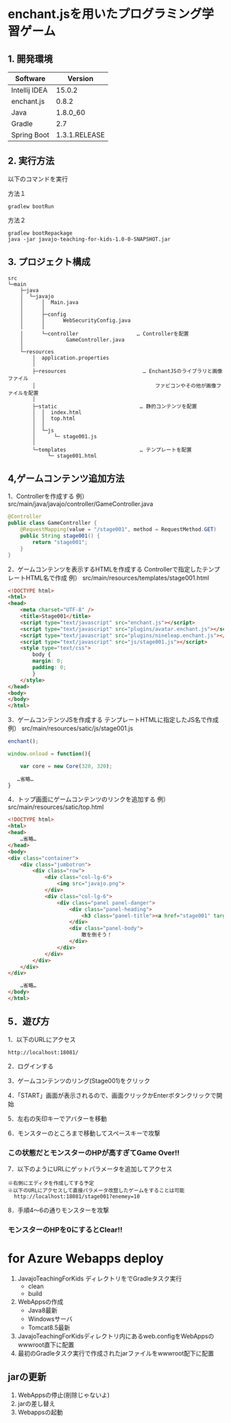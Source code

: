 # enchant.jsを用いたプログラミング学習ゲーム


## 1. 開発環境

Software  | Version
------------- | -------------
Intellij IDEA  | 15.0.2
enchant.js  | 0.8.2
Java | 1.8.0_60
Gradle | 2.7
Spring Boot | 1.3.1.RELEASE

## 2. 実行方法

以下のコマンドを実行

方法１

    gradlew bootRun
    
方法２

    gradlew bootRepackage
    java -jar javajo-teaching-for-kids-1.0-0-SNAPSHOT.jar

## 3. プロジェクト構成
```
src
└─main
    ├─java
    │  └─javajo
    │      │  Main.java
    │      │
    │      ├─config
    │      │      WebSecurityConfig.java
    │      │
    │      └─controller                   … Controllerを配置
    │              GameController.java
    │
    └─resources
        │  application.properties
        │
        ├─resources                         … EnchantJSのライブラリと画像ファイル
        │                                       ファビコンやその他が画像ファイルを配置
        │
        ├─static                           … 静的コンテンツを配置
        │  │  index.html
        │  │  top.html
        │  │
        │  └─js
        │      └─ stage001.js
        │
        └─templates                        … テンプレートを配置
             └─ stage001.html
```

## 4,ゲームコンテンツ追加方法

1．Controllerを作成する
例）
src/main/java/javajo/controller/GameController.java
```java
@Controller
public class GameController {
    @RequestMapping(value = "/stage001", method = RequestMethod.GET)
    public String stage001() {
        return "stage001";
    }
}
```

2．ゲームコンテンツを表示するHTMLを作成する
Controllerで指定したテンプレートHTML名で作成
例）
src/main/resources/templates/stage001.html
```html
<!DOCTYPE html>
<html>
<head>
    <meta charset="UTF-8" />
    <title>Stage001</title>
    <script type="text/javascript" src="enchant.js"></script>
    <script type="text/javascript" src="plugins/avatar.enchant.js"></script>
    <script type="text/javascript" src="plugins/nineleap.enchant.js"></script>
    <script type="text/javascript" src="js/stage001.js"></script>
    <style type="text/css">
        body {
        margin: 0;
        padding: 0;
        }
    </style>
</head>
<body>
</body>
</html>
```

3．ゲームコンテンツJSを作成する
テンプレートHTMLに指定したJS名で作成
例）
src/main/resources/satic/js/stage001.js
```javascript
enchant();

window.onload = function(){

    var core = new Core(320, 320);
    
   …省略…
}
```

4．トップ画面にゲームコンテンツのリンクを追加する
例）
src/main/resources/satic/top.html
```html
<!DOCTYPE html>
<html>
<head>
    …省略…
</head>
<body>
<div class="container">
    <div class="jumbotron">
        <div class="row">
            <div class="col-lg-6">
                <img src="javajo.png">
            </div>
            <div class="col-lg-6">
                <div class="panel panel-danger">
                    <div class="panel-heading">
                        <h3 class="panel-title"><a href="stage001" target="content">Stage001</a></h3>
                    </div>
                    <div class="panel-body">
                        敵を倒そう！
                    </div>
                </div>
            </div>
        </div>
    </div>
</div>

    …省略…
</body>
</html>

```

## 5．遊び方

1．以下のURLにアクセス

    http://localhost:18081/

2．ログインする

3．ゲームコンテンツのリング(Stage001)をクリック

4．「START」画面が表示されるので、画面クリックかEnterボタンクリックで開始

5．左右の矢印キーでアバターを移動

6．モンスターのところまで移動してスペースキーで攻撃

### この状態だとモンスターのHPが高すぎてGame Over!!

7．以下のようにURLにゲットパラメータを追加してアクセス

    ※右側にエディタを作成してする予定
    ※以下のURLにアクセスして直接パラメータ改竄したゲームをすることは可能
      http://localhost:18081/stage001?enemey=10

8．手順4～6の通りモンスターを攻撃

### モンスターのHPを0にするとClear!!

# for Azure Webapps deploy

1. JavajoTeachingForKids ディレクトリをでGradleタスク実行
    - clean
    - build
1. WebAppsの作成
    - Java8最新
    - Windowsサーバ
    - Tomcat8.5最新
1. JavajoTeachingForKidsディレクトリ内にあるweb.configをWebAppsのwwwroot直下に配置
1. 最初のGradleタスク実行で作成されたjarファイルをwwwroot配下に配置 

## jarの更新

1. WebAppsの停止(削除じゃないよ)
1. jarの差し替え
1. Webappsの起動